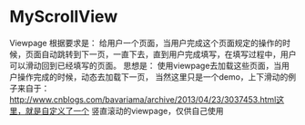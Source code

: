 # MyScrollView
Viewpage
根据要求是：
给用户一个页面，当用户完成这个页面规定的操作的时候，页面自动跳转到下一页，一直下去，直到用户完成填写，在填写过程中，用户可以滑动回到已经填写的页面。
思想是：
使用viewpage去加载这些页面，当用户操作完成的时候，动态去加载下一页，
当然这里只是一个demo，上下滑动的例子来自于：http://www.cnblogs.com/bavariama/archive/2013/04/23/3037453.html这里，就是自定义了一个
竖直滚动的viewpage，仅供自己使用
